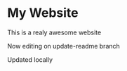 # My Website

This is a realy awesome website

Now editing on update-readme branch

Updated locally
